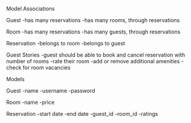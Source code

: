 Model Associations

Guest
-has many reservations
-has many rooms, through reservations

Room
-has many reservations
-has many guests, through reservations

Reservation
-belongs to room
-belongs to guest

Guest Stories
-guest should be able to book and cancel reservation with number of rooms 
-rate their room
-add or remove additional amenities 
-check for room vacancies

Models

Guest
-name
-username
-password

Room
-name
-price

Reservation
-start date
-end date
-guest_id
-room_id
-ratings
